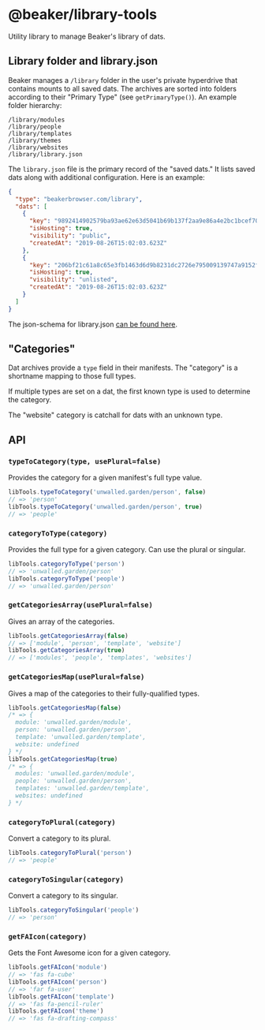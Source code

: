 # @beaker/library-tools

Utility library to manage Beaker's library of dats.

## Library folder and library.json

Beaker manages a `/library` folder in the user's private hyperdrive that contains mounts to all saved dats. The archives are sorted into folders according to their "Primary Type" (see `getPrimaryType()`). An example folder hierarchy:

```
/library/modules
/library/people
/library/templates
/library/themes
/library/websites
/library/library.json
```

The `library.json` file is the primary record of the "saved dats." It lists saved dats along with additional configuration. Here is an example:

```json
{
  "type": "beakerbrowser.com/library",
  "dats": [
    {
      "key": "9892414902579ba93ae62e63d5041b69b137f2aa9e86a4e2bc1bcef70ab6d569",
      "isHosting": true,
      "visibility": "public",
      "createdAt": "2019-08-26T15:02:03.623Z"
    },
    {
      "key": "206bf21c61a8c65e3fb1463d6d9b8231dc2726e795009139747a9152f47bb8f7",
      "isHosting": true,
      "visibility": "unlisted",
      "createdAt": "2019-08-26T15:02:03.623Z"
    }
  ]
}
```

The json-schema for library.json [can be found here](./library.json).

## "Categories"

Dat archives provide a `type` field in their manifests. The "category" is a shortname mapping to those full types.

If multiple types are set on a dat, the first known type is used to determine the category.

The "website" category is catchall for dats with an unknown type.

## API

### `typeToCategory(type, usePlural=false)`

Provides the category for a given manifest's full type value.

```js
libTools.typeToCategory('unwalled.garden/person', false)
// => 'person'
libTools.typeToCategory('unwalled.garden/person', true)
// => 'people'
```

### `categoryToType(category)`

Provides the full type for a given category. Can use the plural or singular.

```js
libTools.categoryToType('person')
// => 'unwalled.garden/person'
libTools.categoryToType('people')
// => 'unwalled.garden/person'
```

### `getCategoriesArray(usePlural=false)`

Gives an array of the categories.

```js
libTools.getCategoriesArray(false)
// => ['module', 'person', 'template', 'website']
libTools.getCategoriesArray(true)
// => ['modules', 'people', 'templates', 'websites']
```

### `getCategoriesMap(usePlural=false)`

Gives a map of the categories to their fully-qualified types.

```js
libTools.getCategoriesMap(false)
/* => {
  module: 'unwalled.garden/module',
  person: 'unwalled.garden/person',
  template: 'unwalled.garden/template',
  website: undefined
} */
libTools.getCategoriesMap(true)
/* => {
  modules: 'unwalled.garden/module',
  people: 'unwalled.garden/person',
  templates: 'unwalled.garden/template',
  websites: undefined
} */
```

### `categoryToPlural(category)`

Convert a category to its plural.

```js
libTools.categoryToPlural('person')
// => 'people'
```

### `categoryToSingular(category)`

Convert a category to its singular.

```js
libTools.categoryToSingular('people')
// => 'person'
```

### `getFAIcon(category)`

Gets the Font Awesome icon for a given category.

```js
libTools.getFAIcon('module')
// => 'fas fa-cube'
libTools.getFAIcon('person')
// => 'far fa-user'
libTools.getFAIcon('template')
// => 'fas fa-pencil-ruler'
libTools.getFAIcon('theme')
// => 'fas fa-drafting-compass'
```